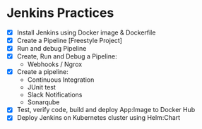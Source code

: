 # Jenkins Practices
- [x] Install Jenkins using Docker image & Dockerfile
- [x] Create a Pipeline [Freestyle Project]
- [x] Run and debug Pipeline
- [x] Create, Run and Debug a Pipeline:
	- Webhooks / Ngrox
- [x] Create a pipeline:
	- Continuous Integration
	- JUnit test
	- Slack Notifications
	- Sonarqube
- [X] Test, verify code, build and deploy App:Image to Docker Hub
- [x] Deploy Jenkins on Kubernetes cluster using Helm:Chart

